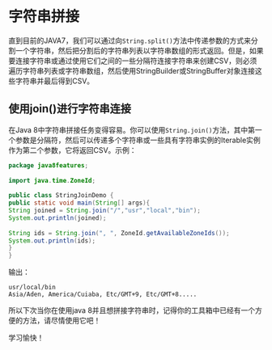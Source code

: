 # 字符串拼接
直到目前的JAVA7，我们可以通过向`String.split()`方法中传递参数的方式来分割一个字符串，然后把分割后的字符串列表以字符串数组的形式返回。但是，如果要连接字符串或通过使用它们之间的一些分隔符连接字符串来创建CSV，则必须遍历字符串列表或字符串数组，然后使用StringBuilder或StringBuffer对象连接这些字符串并最后得到CSV。
## 使用join()进行字符串连接
在Java 8中字符串拼接任务变得容易。你可以使用`String.join()`方法，其中第一个参数是分隔符，然后可以传递多个字符串或一些具有字符串实例的Iterable实例作为第二个参数，它将返回CSV。示例：
```java
package java8features;
 
import java.time.ZoneId;
 
public class StringJoinDemo {
public static void main(String[] args){
String joined = String.join("/","usr","local","bin");
System.out.println(joined);
 
String ids = String.join(", ", ZoneId.getAvailableZoneIds());
System.out.println(ids);
}
}
```
输出：
```
usr/local/bin
Asia/Aden, America/Cuiaba, Etc/GMT+9, Etc/GMT+8.....
```
所以下次当你在使用java 8并且想拼接字符串时，记得你的工具箱中已经有一个方便的方法，请尽情使用它吧！

学习愉快！
